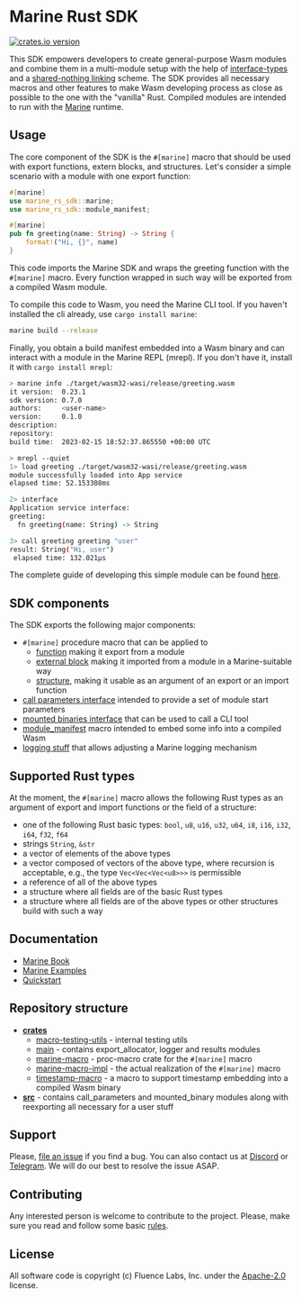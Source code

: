 # Marine Rust SDK
[![crates.io version](https://img.shields.io/crates/v/marine-rs-sdk?color=green)](https://crates.io/crates/marine-rs-sdk)

This SDK empowers developers to create general-purpose Wasm modules and combine them in a multi-module setup with the help of [interface-types](https://github.com/WebAssembly/interface-types) and a [shared-nothing linking](https://training.linuxfoundation.org/blog/how-and-why-to-link-webassembly-modules/) scheme. The SDK provides all necessary macros and other features to make Wasm developing process as close as possible to the one with the "vanilla" Rust. Compiled modules are intended to run with the [Marine](https://github.com/fluencelabs/marine) runtime.


## Usage

The core component of the SDK is the `#[marine]` macro that should be used with export functions, extern blocks, and structures. Let's consider a simple scenario with a module with one export function:
```rust
#[marine]
use marine_rs_sdk::marine;
use marine_rs_sdk::module_manifest;

#[marine]
pub fn greeting(name: String) -> String {
    format!("Hi, {}", name)
}
```
This code imports the Marine SDK and wraps the greeting function with the `#[marine]` macro. Every function wrapped in such way will be exported from a compiled Wasm module.

To compile this code to Wasm, you need the Marine CLI tool. If you haven't installed the cli already, use `cargo install marine`:

```bash
marine build --release
```

Finally, you obtain a build manifest embedded into a Wasm binary and can interact with a module in the Marine REPL (mrepl). If you don't have it, install it with `cargo install mrepl`:

```bash
> marine info ./target/wasm32-wasi/release/greeting.wasm
it version:  0.23.1
sdk version: 0.7.0
authors:     <user-name>
version:     0.1.0
description:
repository:
build time:  2023-02-15 18:52:37.865550 +00:00 UTC

> mrepl --quiet
1> load greeting ./target/wasm32-wasi/release/greeting.wasm
module successfully loaded into App service
elapsed time: 52.153308ms

2> interface
Application service interface:
greeting:
  fn greeting(name: String) -> String

3> call greeting greeting "user"
result: String("Hi, user")
 elapsed time: 132.021µs
```

The complete guide of developing this simple module can be found [here](https://fluence.dev/docs/marine-book/quick-start/develop-a-single-module-service).


## SDK components

The SDK exports the following major components:
- `#[marine]` procedure macro that can be applied to
    - [function](https://fluence.dev/docs/marine-book/marine-rust-sdk/developing/export-functions) making it export from a module
    - [external block](https://fluence.dev/docs/marine-book/marine-rust-sdk/developing/import-functions) making it imported from a module in a Marine-suitable way
    - [structure](https://fluence.dev/docs/marine-book/marine-rust-sdk/developing/structures), making it usable as an argument of an export or an import function
- [call parameters interface](https://fluence.dev/docs/marine-book/marine-rust-sdk/developing/call-parameters) intended to provide a set of module start parameters
- [mounted binaries interface](https://fluence.dev/docs/marine-book/marine-rust-sdk/developing/mounted-binaries) that can be used to call a CLI tool
- [module_manifest](https://fluence.dev/docs/marine-book/marine-rust-sdk/developing/module-manifest) macro intended to embed some info into a compiled Wasm
- [logging stuff](https://fluence.dev/docs/marine-book/marine-rust-sdk/developing/logging) that allows adjusting a Marine logging mechanism


## Supported Rust types

At the moment, the `#[marine]` macro allows the following Rust types as an argument of export and import functions or the field of a structure:
- one of the following Rust basic types: `bool`, `u8`, `u16`, `u32`, `u64`, `i8`, `i16`, `i32`, `i64`, `f32`, `f64`
- strings `String`, `&str`
- a vector of elements of the above types
- a vector composed of vectors of the above type, where recursion is acceptable, e.g., the type `Vec<Vec<Vec<u8>>>` is permissible
- a reference of all of the above types
- a structure where all fields are of the basic Rust types
- a structure where all fields are of the above types or other structures build with such a way


## Documentation

- [Marine Book](https://fluence.dev/docs/marine-book/introduction)
- [Marine Examples](https://github.com/fluencelabs/examples/tree/main/marine-examples)
- [Quickstart](https://fluence.dev/docs/marine-book/quick-start/)


## Repository structure

- **[crates](./crates)**
    - [macro-testing-utils](./crates/macro-testing-utils) - internal testing utils
    - [main](./crates/main) - contains export_allocator, logger and results modules
    - [marine-macro](./crates/marine-macro) - proc-macro crate for the `#[marine]` macro
    - [marine-macro-impl](./crates/marine-macro-impl) - the actual realization of the `#[marine]` macro
    - [timestamp-macro](./crates/timestamp-macro) - a macro to support timestamp embedding into a compiled Wasm binary
- **[src](./src)** - contains call_parameters and mounted_binary modules along with reexporting all necessary for a user stuff


## Support

Please, [file an issue](https://github.com/fluencelabs/marine-rs-sdk/issues) if you find a bug. You can also contact us at [Discord](https://discord.com/invite/5qSnPZKh7u) or [Telegram](https://t.me/fluence_project). We will do our best to resolve the issue ASAP.


## Contributing

Any interested person is welcome to contribute to the project. Please, make sure you read and follow some basic [rules](./CONTRIBUTING.md).


## License

All software code is copyright (c) Fluence Labs, Inc. under the [Apache-2.0](./LICENSE) license.

